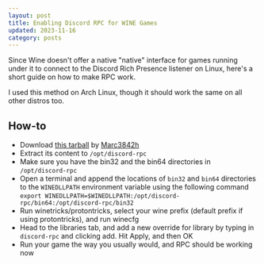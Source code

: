 ```yaml
---
layout: post
title: Enabling Discord RPC for WINE Games
updated: 2023-11-16
category: posts
---
```


Since Wine doesn't offer a native "native" interface for games running under it to connect to the Discord Rich Presence listener on Linux, here's a short guide on how to make RPC work.

I used this method on Arch Linux, though it should work the same on all other distros too.

## How-to

- Download [this tarball](https://web.archive.org/web/20250602095446/https://objects.githubusercontent.com/github-production-release-asset-2e65be/137587190/3d937d22-82b4-11e8-9c00-b8059d9df9dd?X-Amz-Algorithm=AWS4-HMAC-SHA256&X-Amz-Credential=releaseassetproduction%2F20250602%2Fus-east-1%2Fs3%2Faws4_request&X-Amz-Date=20250602T095446Z&X-Amz-Expires=300&X-Amz-Signature=312f3572371c3996aa6534c7af834373bd39a2e4186d56b9d2dc7df6f807e7c8&X-Amz-SignedHeaders=host&response-content-disposition=attachment%3B%20filename%3Drpc-wine.tar.gz&response-content-type=application%2Foctet-stream) by [Marc3842h](https://github.com/Marc3842h/)
- Extract its content to `/opt/discord-rpc`
- Make sure you have the bin32 and the bin64 directories in `/opt/discord-rpc`
- Open a terminal and append the locations of `bin32` and `bin64` directories to the `WINEDLLPATH` environment variable using the following command `export WINEDLLPATH=$WINEDLLPATH:/opt/discord-rpc/bin64:/opt/discord-rpc/bin32`
- Run winetricks/protontricks, select your wine prefix (default prefix if using protontricks), and run winecfg
- Head to the libraries tab, and add a new override for library by typing in `discord-rpc` and clicking add. Hit Apply, and then OK
- Run your game the way you usually would, and RPC should be working now
